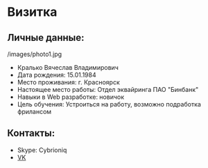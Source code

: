# Визитка
## Личные данные:

/images/photo1.jpg

* Кралько Вячеслав Владимирович
* Дата рождения: 15.01.1984
* Место проживания: г. Красноярск
* Настоящее место работы: Отдел эквайринга ПАО "Бинбанк"
* Навыки в Web разработке: новичок
* Цель обучения: Устроиться на работу, возможно подработка фрилансом

## Контакты:

* Skype: Cybrioniq
* [VK](https://vk.com/id14640336)
